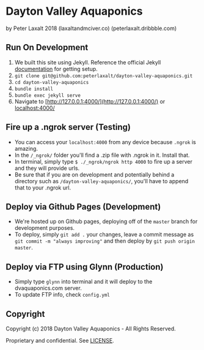 # Dayton Valley Aquaponics
by Peter Laxalt 2018 (laxaltandmciver.co) (peterlaxalt.dribbble.com)

## Run On Development
1. We built this site using Jekyll.  Reference the official Jekyll [documentation](https://jekyllrb.com/docs/installation/) for getting setup.
2. `git clone git@github.com:peterlaxalt/dayton-valley-aquaponics.git`
3. `cd dayton-valley-aquaponics`
4. `bundle install`
5. `bundle exec jekyll serve`
6. Navigate to [http://127.0.0.1:4000/](http://127.0.0.1:4000/) or [localhost:4000/](localhost:4000/)

## Fire up a .ngrok server (Testing)
- You can access your ```localhost:4000``` from any device because ```.ngrok``` is amazing.
- In the ```/_ngrok/``` folder you'll find a .zip file with .ngrok in it. Install that.
- In terminal, simply type ```$ ./_ngrok/ngrok http 4000``` to fire up a server and they will provide urls.
- Be sure that if you are on development and potentially behind a directory such as ```/dayton-valley-aquaponics/```, you'll have to append that to your .ngrok url.

## Deploy via Github Pages (Development)
- We're hosted up on Github pages, deploying off of the ```master``` branch for development purposes.
- To deploy, simply ```git add .``` your changes, leave a commit message as ```git commit -m "always improving"``` and then deploy by ```git push origin master```.

## Deploy via FTP using Glynn (Production)
- Simply type ```glynn``` into terminal and it will deploy to the dvaquaponics.com server.
- To update FTP info, check ```config.yml```

## Copyright

Copyright (c) 2018 Dayton Valley Aquaponics - All Rights Reserved.

Proprietary and confidential. See [LICENSE](/LICENSE).
